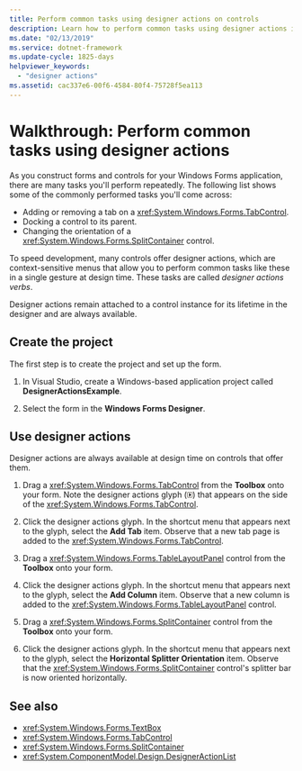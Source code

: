 ```yaml
---
title: Perform common tasks using designer actions on controls
description: Learn how to perform common tasks using designer actions in Windows Forms by means of this walkthrough.
ms.date: "02/13/2019"
ms.service: dotnet-framework
ms.update-cycle: 1825-days
helpviewer_keywords:
  - "designer actions"
ms.assetid: cac337e6-00f6-4584-80f4-75728f5ea113
---
```

# Walkthrough: Perform common tasks using designer actions

As you construct forms and controls for your Windows Forms application, there are many tasks you'll perform repeatedly. The following list shows some of the commonly performed tasks you'll come across:

- Adding or removing a tab on a <xref:System.Windows.Forms.TabControl>.
- Docking a control to its parent.
- Changing the orientation of a <xref:System.Windows.Forms.SplitContainer> control.

To speed development, many controls offer designer actions, which are context-sensitive menus that allow you to perform common tasks like these in a single gesture at design time. These tasks are called *designer actions verbs*.

Designer actions remain attached to a control instance for its lifetime in the designer and are always available.

## Create the project

The first step is to create the project and set up the form.

1. In Visual Studio, create a Windows-based application project called **DesignerActionsExample**.

2. Select the form in the **Windows Forms Designer**.

## Use designer actions

Designer actions are always available at design time on controls that offer them.

1. Drag a <xref:System.Windows.Forms.TabControl> from the **Toolbox** onto your form. Note the designer actions glyph (![Small black arrow](./media/designer-actions-glyph.gif)) that appears on the side of the <xref:System.Windows.Forms.TabControl>.

2. Click the designer actions glyph. In the shortcut menu that appears next to the glyph, select the **Add Tab** item. Observe that a new tab page is added to the <xref:System.Windows.Forms.TabControl>.

3. Drag a <xref:System.Windows.Forms.TableLayoutPanel> control from the **Toolbox** onto your form.

4. Click the designer actions glyph. In the shortcut menu that appears next to the glyph, select the **Add Column** item. Observe that a new column is added to the <xref:System.Windows.Forms.TableLayoutPanel> control.

5. Drag a <xref:System.Windows.Forms.SplitContainer> control from the **Toolbox** onto your form.

6. Click the designer actions glyph. In the shortcut menu that appears next to the glyph, select the **Horizontal Splitter Orientation** item. Observe that the <xref:System.Windows.Forms.SplitContainer> control's splitter bar is now oriented horizontally.

## See also

- <xref:System.Windows.Forms.TextBox>
- <xref:System.Windows.Forms.TabControl>
- <xref:System.Windows.Forms.SplitContainer>
- <xref:System.ComponentModel.Design.DesignerActionList>

